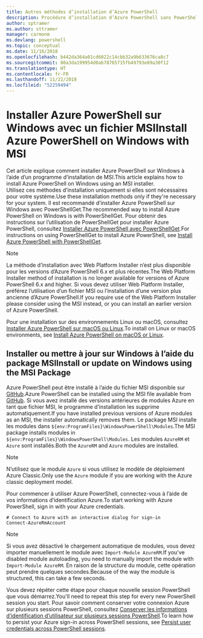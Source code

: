 ```yaml
---
title: Autres méthodes d’installation d’Azure PowerShell
description: Procédure d’installation d’Azure PowerShell sans PowerShellGet à l’aide d’un fichier MSI
author: sptramer
ms.author: sttramer
manager: carmonm
ms.devlang: powershell
ms.topic: conceptual
ms.date: 11/16/2018
ms.openlocfilehash: b442da364a01cd6022c14cbb32a9b633676ca8c7
ms.sourcegitcommit: 80a3da199954d0ab78765715fb49793e89a30f12
ms.translationtype: HT
ms.contentlocale: fr-FR
ms.lasthandoff: 11/22/2018
ms.locfileid: "52259494"
---
```

# <a name="install-azure-powershell-on-windows-with-msi"></a><span data-ttu-id="8eb96-103">Installer Azure PowerShell sur Windows avec un fichier MSI</span><span class="sxs-lookup"><span data-stu-id="8eb96-103">Install Azure PowerShell on Windows with MSI</span></span>

<span data-ttu-id="8eb96-104">Cet article explique comment installer Azure PowerShell sur Windows à l’aide d’un programme d’installation de MSI.</span><span class="sxs-lookup"><span data-stu-id="8eb96-104">This article explains how to install Azure PowerShell on Windows using an MSI installer.</span></span>  
<span data-ttu-id="8eb96-105">Utilisez ces méthodes d’installation uniquement si elles sont nécessaires pour votre système.</span><span class="sxs-lookup"><span data-stu-id="8eb96-105">Use these installation methods only if they're necessary for your system.</span></span> <span data-ttu-id="8eb96-106">Il est recommandé d’installer Azure PowerShell sur Windows avec PowerShellGet.</span><span class="sxs-lookup"><span data-stu-id="8eb96-106">The recommended way to install Azure PowerShell on Windows is with PowerShellGet.</span></span> <span data-ttu-id="8eb96-107">Pour obtenir des instructions sur l’utilisation de PowerShellGet pour installer Azure PowerShell, consultez [Installer Azure PowerShell avec PowerShellGet](install-azurerm-ps.md).</span><span class="sxs-lookup"><span data-stu-id="8eb96-107">For instructions on using PowerShellGet to install Azure PowerShell, see [Install Azure PowerShell with PowerShellGet](install-azurerm-ps.md).</span></span>

> [!NOTE]
> <span data-ttu-id="8eb96-108">La méthode d’installation avec Web Platform Installer n’est plus disponible pour les versions d’Azure PowerShell 6.x et plus récentes.</span><span class="sxs-lookup"><span data-stu-id="8eb96-108">The Web Platform Installer method of installation is no longer available for versions of Azure PowerShell 6.x and higher.</span></span> <span data-ttu-id="8eb96-109">Si vous devez utiliser Web Platform Installer, préférez l’utilisation d’un fichier MSI ou l’installation d’une version plus ancienne d’Azure PowerShell.</span><span class="sxs-lookup"><span data-stu-id="8eb96-109">If you require use of the Web Platform Installer please consider using the MSI instead, or you can install an earlier version of Azure PowerShell.</span></span>

<span data-ttu-id="8eb96-110">Pour une installation sur des environnements Linux ou macOS, consultez [Installer Azure PowerShell sur macOS ou Linux](install-azurermps-maclinux.md).</span><span class="sxs-lookup"><span data-stu-id="8eb96-110">To install on Linux or macOS environments, see [Install Azure PowerShell on macOS or Linux](install-azurermps-maclinux.md).</span></span>

## <a name="install-or-update-on-windows-using-the-msi-package"></a><span data-ttu-id="8eb96-111">Installer ou mettre à jour sur Windows à l’aide du package MSI</span><span class="sxs-lookup"><span data-stu-id="8eb96-111">Install or update on Windows using the MSI Package</span></span>

<span data-ttu-id="8eb96-112">Azure PowerShell peut être installé à l’aide du fichier MSI disponible sur [GitHub](https://github.com/Azure/azure-powershell/releases/latest).</span><span class="sxs-lookup"><span data-stu-id="8eb96-112">Azure PowerShell can be installed using the MSI file available from [GitHub](https://github.com/Azure/azure-powershell/releases/latest).</span></span> <span data-ttu-id="8eb96-113">Si vous avez installé des versions antérieures de modules Azure en tant que fichier MSI, le programme d’installation les supprime automatiquement.</span><span class="sxs-lookup"><span data-stu-id="8eb96-113">If you have installed previous versions of Azure modules as an MSI, the installer automatically removes them.</span></span> <span data-ttu-id="8eb96-114">Le package MSI installe les modules dans `${env:ProgramFiles}\WindowsPowerShell\Modules`.</span><span class="sxs-lookup"><span data-stu-id="8eb96-114">The MSI package installs modules in `${env:ProgramFiles}\WindowsPowerShell\Modules`.</span></span> <span data-ttu-id="8eb96-115">Les modules `AzureRM` et `Azure` sont installés.</span><span class="sxs-lookup"><span data-stu-id="8eb96-115">Both the `AzureRM` and `Azure` modules are installed.</span></span>

> [!NOTE]
> <span data-ttu-id="8eb96-116">N’utilisez que le module `Azure` si vous utilisez le modèle de déploiement Azure Classic.</span><span class="sxs-lookup"><span data-stu-id="8eb96-116">Only use the `Azure` module if you are working with the Azure classic deployment model.</span></span>

<span data-ttu-id="8eb96-117">Pour commencer à utiliser Azure PowerShell, connectez-vous à l’aide de vos informations d’identification Azure.</span><span class="sxs-lookup"><span data-stu-id="8eb96-117">To start working with Azure PowerShell, sign in with your Azure credentials.</span></span>

```powershell-interactive
# Connect to Azure with an interactive dialog for sign-in
Connect-AzureRmAccount
```

> [!NOTE]
>
> <span data-ttu-id="8eb96-118">Si vous avez désactivé le chargement automatique de modules, vous devez importer manuellement le module avec `Import-Module AzureRM`.</span><span class="sxs-lookup"><span data-stu-id="8eb96-118">If you've disabled module autoloading, you need to manually import the module with `Import-Module AzureRM`.</span></span> <span data-ttu-id="8eb96-119">En raison de la structure du module, cette opération peut prendre quelques secondes.</span><span class="sxs-lookup"><span data-stu-id="8eb96-119">Because of the way the module is structured, this can take a few seconds.</span></span>

<span data-ttu-id="8eb96-120">Vous devez répéter cette étape pour chaque nouvelle session PowerShell que vous démarrez.</span><span class="sxs-lookup"><span data-stu-id="8eb96-120">You'll need to repeat this step for every new PowerShell session you start.</span></span> <span data-ttu-id="8eb96-121">Pour savoir comment conserver votre connexion Azure sur plusieurs sessions PowerShell, consultez [Conserver les informations d’identification d’utilisateur sur plusieurs sessions PowerShell](context-persistence.md).</span><span class="sxs-lookup"><span data-stu-id="8eb96-121">To learn how to persist your Azure sign-in across PowerShell sessions, see [Persist user credentials across PowerShell sessions](context-persistence.md).</span></span>
